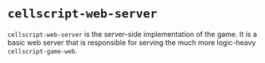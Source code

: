 # `cellscript-web-server`
`cellscript-web-server` is the server-side implementation of the game. It is a basic web server that is responsible for serving the much more logic-heavy `cellscript-game-web`.